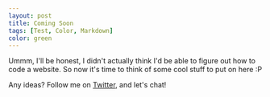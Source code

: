 ```yaml
---
layout: post
title: Coming Soon
tags: [Test, Color, Markdown]
color: green
---
```


Ummm, I'll be honest, I didn't actually think I'd be able to figure out how to code a website. So now it's time to think of some cool stuff to put on here :P

Any ideas? Follow me on [Twitter](https://twitter.com/troykdemers), and let's chat!
